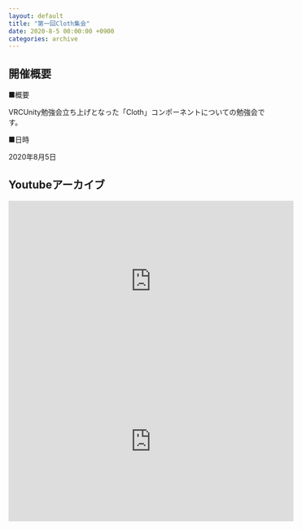 ```yaml
---
layout: default
title: "第一回Cloth集会"
date: 2020-8-5 00:00:00 +0900
categories: archive
---
```


## 開催概要

■概要

VRCUnity勉強会立ち上げとなった「Cloth」コンポーネントについての勉強会です。

■日時

2020年8月5日

## Youtubeアーカイブ

<iframe width="560" height="315" src="https://www.youtube.com/embed/vFy7j_UFxRo" frameborder="0" allow="autoplay; encrypted-media" allowfullscreen></iframe>

<iframe width="560" height="315" src="https://www.youtube.com/embed/6RNwp_0VwA0" frameborder="0" allow="autoplay; encrypted-media" allowfullscreen></iframe>



